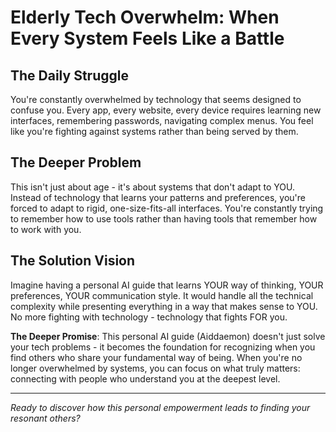 # Elderly Tech Overwhelm: When Every System Feels Like a Battle

## The Daily Struggle
You're constantly overwhelmed by technology that seems designed to confuse you. Every app, every website, every device requires learning new interfaces, remembering passwords, navigating complex menus. You feel like you're fighting against systems rather than being served by them.

## The Deeper Problem
This isn't just about age - it's about systems that don't adapt to YOU. Instead of technology that learns your patterns and preferences, you're forced to adapt to rigid, one-size-fits-all interfaces. You're constantly trying to remember how to use tools rather than having tools that remember how to work with you.

## The Solution Vision
Imagine having a personal AI guide that learns YOUR way of thinking, YOUR preferences, YOUR communication style. It would handle all the technical complexity while presenting everything in a way that makes sense to YOU. No more fighting with technology - technology that fights FOR you.

**The Deeper Promise**: This personal AI guide (Aiddaemon) doesn't just solve your tech problems - it becomes the foundation for recognizing when you find others who share your fundamental way of being. When you're no longer overwhelmed by systems, you can focus on what truly matters: connecting with people who understand you at the deepest level.

---

*Ready to discover how this personal empowerment leads to finding your resonant others?*